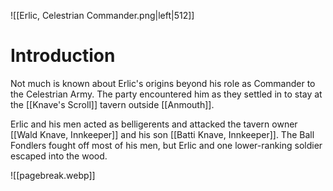 ![[Erlic, Celestrian Commander.png|left|512]]

# Introduction
Not much is known about Erlic's origins beyond his role as Commander to the Celestrian Army. The party encountered him as they settled in to stay at the [[Knave's Scroll]] tavern outside [[Anmouth]].

Erlic and his men acted as belligerents and attacked the tavern owner [[Wald Knave, Innkeeper]] and his son [[Batti Knave, Innkeeper]]. The Ball Fondlers fought off most of his men, but Erlic and one lower-ranking soldier escaped into the wood.

![[pagebreak.webp]]